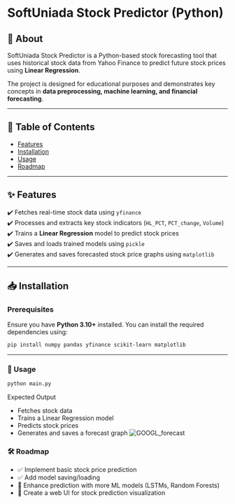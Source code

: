 # SoftUniada Stock Predictor (Python)

## 📌 About  
SoftUniada Stock Predictor is a Python-based stock forecasting tool that uses historical stock data from Yahoo Finance to predict future stock prices using **Linear Regression**.

The project is designed for educational purposes and demonstrates key concepts in **data preprocessing, machine learning, and financial forecasting**.

---

## 📑 Table of Contents  
- [Features](#-features)  
- [Installation](#-installation)  
- [Usage](#-usage)  
- [Roadmap](#-roadmap)  

---

## ✨ Features  
✔️ Fetches real-time stock data using `yfinance`  
✔️ Processes and extracts key stock indicators (`HL_PCT`, `PCT_change`, `Volume`)  
✔️ Trains a **Linear Regression** model to predict stock prices  
✔️ Saves and loads trained models using `pickle`  
✔️ Generates and saves forecasted stock price graphs using `matplotlib`  

---

## 📥 Installation  
### Prerequisites  
Ensure you have **Python 3.10+** installed. You can install the required dependencies using:

```bash
pip install numpy pandas yfinance scikit-learn matplotlib
```
---


### 🚀 Usage

```bash
python main.py
```
Expected Output

-    Fetches stock data
-    Trains a Linear Regression model
-    Predicts stock prices
-    Generates and saves a forecast graph
  ![GOOGL_forecast](https://github.com/user-attachments/assets/ad89292d-c0f9-4b6e-9859-7741d93c033f)


### 🛠️ Roadmap
- ✅ Implement basic stock price prediction
- ✅ Add model saving/loading
- 🔲 Enhance prediction with more ML models (LSTMs, Random Forests)
- 🔲 Create a web UI for stock prediction visualization




